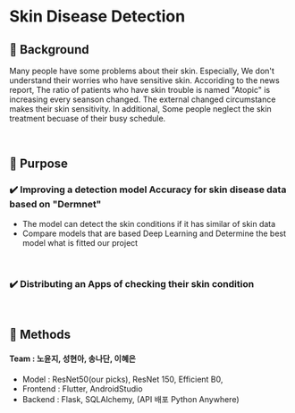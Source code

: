 # Skin Disease Detection


## :pushpin: Background
Many people have some problems about their skin. Especially, We don't understand their worries who have sensitive skin.
Accoriding to the news report, The ratio of patients who have skin trouble is named "Atopic" is increasing every seanson changed.
The external changed circumstance makes their skin sensitivity. In additional, Some people neglect the skin treatment becuase of their busy schedule.

<br/>

## 📌 Purpose
### ✔️ Improving a detection model Accuracy for skin disease data based on "Dermnet"
- The model can detect the skin conditions if it has similar of skin data
- Compare models that are based Deep Learning and Determine the best model what is fitted our project
<br/>

### ✔️ Distributing an Apps of checking their skin condition

<br/>

## 📌 Methods
#### Team : 노윤지, 성현아, 송나단, 이혜은

- Model : ResNet50(our picks), ResNet 150, Efficient B0, 
- Frontend : Flutter, AndroidStudio
- Backend : Flask, SQLAlchemy, (API 배포 Python Anywhere)
    

